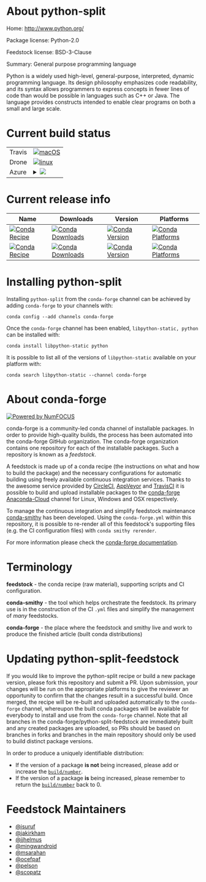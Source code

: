 About python-split
==================

Home: http://www.python.org/

Package license: Python-2.0

Feedstock license: BSD-3-Clause

Summary: General purpose programming language

Python is a widely used high-level, general-purpose, interpreted, dynamic
programming language. Its design philosophy emphasizes code
readability, and its syntax allows programmers to express concepts in
fewer lines of code than would be possible in languages such as C++ or
Java. The language provides constructs intended to enable clear programs
on both a small and large scale.


Current build status
====================


<table><tr>
    <td>Travis</td>
    <td>
      <a href="https://travis-ci.com/conda-forge/python-feedstock">
        <img alt="macOS" src="https://img.shields.io/travis/com/conda-forge/python-feedstock/master.svg?label=macOS">
      </a>
    </td>
  </tr><tr>
    <td>Drone</td>
    <td>
      <a href="https://cloud.drone.io/conda-forge/python-feedstock">
        <img alt="linux" src="https://img.shields.io/drone/build/conda-forge/python-feedstock/master.svg?label=Linux">
      </a>
    </td>
  </tr>
    
  <tr>
    <td>Azure</td>
    <td>
      <details>
        <summary>
          <a href="https://dev.azure.com/conda-forge/feedstock-builds/_build/latest?definitionId=4155&branchName=master">
            <img src="https://dev.azure.com/conda-forge/feedstock-builds/_apis/build/status/python-feedstock?branchName=master">
          </a>
        </summary>
        <table>
          <thead><tr><th>Variant</th><th>Status</th></tr></thead>
          <tbody><tr>
              <td>linux_64_target_platformlinux-64</td>
              <td>
                <a href="https://dev.azure.com/conda-forge/feedstock-builds/_build/latest?definitionId=4155&branchName=master">
                  <img src="https://dev.azure.com/conda-forge/feedstock-builds/_apis/build/status/python-feedstock?branchName=master&jobName=linux&configuration=linux_64_target_platformlinux-64" alt="variant">
                </a>
              </td>
            </tr><tr>
              <td>linux_aarch64_target_platformlinux-aarch64</td>
              <td>
                <a href="https://dev.azure.com/conda-forge/feedstock-builds/_build/latest?definitionId=4155&branchName=master">
                  <img src="https://dev.azure.com/conda-forge/feedstock-builds/_apis/build/status/python-feedstock?branchName=master&jobName=linux&configuration=linux_aarch64_target_platformlinux-aarch64" alt="variant">
                </a>
              </td>
            </tr><tr>
              <td>linux_ppc64le_target_platformlinux-ppc64le</td>
              <td>
                <a href="https://dev.azure.com/conda-forge/feedstock-builds/_build/latest?definitionId=4155&branchName=master">
                  <img src="https://dev.azure.com/conda-forge/feedstock-builds/_apis/build/status/python-feedstock?branchName=master&jobName=linux&configuration=linux_ppc64le_target_platformlinux-ppc64le" alt="variant">
                </a>
              </td>
            </tr><tr>
              <td>osx_64_target_platformosx-64</td>
              <td>
                <a href="https://dev.azure.com/conda-forge/feedstock-builds/_build/latest?definitionId=4155&branchName=master">
                  <img src="https://dev.azure.com/conda-forge/feedstock-builds/_apis/build/status/python-feedstock?branchName=master&jobName=osx&configuration=osx_64_target_platformosx-64" alt="variant">
                </a>
              </td>
            </tr><tr>
              <td>win_64</td>
              <td>
                <a href="https://dev.azure.com/conda-forge/feedstock-builds/_build/latest?definitionId=4155&branchName=master">
                  <img src="https://dev.azure.com/conda-forge/feedstock-builds/_apis/build/status/python-feedstock?branchName=master&jobName=win&configuration=win_64_" alt="variant">
                </a>
              </td>
            </tr>
          </tbody>
        </table>
      </details>
    </td>
  </tr>
</table>

Current release info
====================

| Name | Downloads | Version | Platforms |
| --- | --- | --- | --- |
| [![Conda Recipe](https://img.shields.io/badge/recipe-libpython--static-green.svg)](https://anaconda.org/conda-forge/libpython-static) | [![Conda Downloads](https://img.shields.io/conda/dn/conda-forge/libpython-static.svg)](https://anaconda.org/conda-forge/libpython-static) | [![Conda Version](https://img.shields.io/conda/vn/conda-forge/libpython-static.svg)](https://anaconda.org/conda-forge/libpython-static) | [![Conda Platforms](https://img.shields.io/conda/pn/conda-forge/libpython-static.svg)](https://anaconda.org/conda-forge/libpython-static) |
| [![Conda Recipe](https://img.shields.io/badge/recipe-python-green.svg)](https://anaconda.org/conda-forge/python) | [![Conda Downloads](https://img.shields.io/conda/dn/conda-forge/python.svg)](https://anaconda.org/conda-forge/python) | [![Conda Version](https://img.shields.io/conda/vn/conda-forge/python.svg)](https://anaconda.org/conda-forge/python) | [![Conda Platforms](https://img.shields.io/conda/pn/conda-forge/python.svg)](https://anaconda.org/conda-forge/python) |

Installing python-split
=======================

Installing `python-split` from the `conda-forge` channel can be achieved by adding `conda-forge` to your channels with:

```
conda config --add channels conda-forge
```

Once the `conda-forge` channel has been enabled, `libpython-static, python` can be installed with:

```
conda install libpython-static python
```

It is possible to list all of the versions of `libpython-static` available on your platform with:

```
conda search libpython-static --channel conda-forge
```


About conda-forge
=================

[![Powered by NumFOCUS](https://img.shields.io/badge/powered%20by-NumFOCUS-orange.svg?style=flat&colorA=E1523D&colorB=007D8A)](http://numfocus.org)

conda-forge is a community-led conda channel of installable packages.
In order to provide high-quality builds, the process has been automated into the
conda-forge GitHub organization. The conda-forge organization contains one repository
for each of the installable packages. Such a repository is known as a *feedstock*.

A feedstock is made up of a conda recipe (the instructions on what and how to build
the package) and the necessary configurations for automatic building using freely
available continuous integration services. Thanks to the awesome service provided by
[CircleCI](https://circleci.com/), [AppVeyor](https://www.appveyor.com/)
and [TravisCI](https://travis-ci.com/) it is possible to build and upload installable
packages to the [conda-forge](https://anaconda.org/conda-forge)
[Anaconda-Cloud](https://anaconda.org/) channel for Linux, Windows and OSX respectively.

To manage the continuous integration and simplify feedstock maintenance
[conda-smithy](https://github.com/conda-forge/conda-smithy) has been developed.
Using the ``conda-forge.yml`` within this repository, it is possible to re-render all of
this feedstock's supporting files (e.g. the CI configuration files) with ``conda smithy rerender``.

For more information please check the [conda-forge documentation](https://conda-forge.org/docs/).

Terminology
===========

**feedstock** - the conda recipe (raw material), supporting scripts and CI configuration.

**conda-smithy** - the tool which helps orchestrate the feedstock.
                   Its primary use is in the construction of the CI ``.yml`` files
                   and simplify the management of *many* feedstocks.

**conda-forge** - the place where the feedstock and smithy live and work to
                  produce the finished article (built conda distributions)


Updating python-split-feedstock
===============================

If you would like to improve the python-split recipe or build a new
package version, please fork this repository and submit a PR. Upon submission,
your changes will be run on the appropriate platforms to give the reviewer an
opportunity to confirm that the changes result in a successful build. Once
merged, the recipe will be re-built and uploaded automatically to the
`conda-forge` channel, whereupon the built conda packages will be available for
everybody to install and use from the `conda-forge` channel.
Note that all branches in the conda-forge/python-split-feedstock are
immediately built and any created packages are uploaded, so PRs should be based
on branches in forks and branches in the main repository should only be used to
build distinct package versions.

In order to produce a uniquely identifiable distribution:
 * If the version of a package **is not** being increased, please add or increase
   the [``build/number``](https://conda.io/docs/user-guide/tasks/build-packages/define-metadata.html#build-number-and-string).
 * If the version of a package **is** being increased, please remember to return
   the [``build/number``](https://conda.io/docs/user-guide/tasks/build-packages/define-metadata.html#build-number-and-string)
   back to 0.

Feedstock Maintainers
=====================

* [@isuruf](https://github.com/isuruf/)
* [@jakirkham](https://github.com/jakirkham/)
* [@jjhelmus](https://github.com/jjhelmus/)
* [@mingwandroid](https://github.com/mingwandroid/)
* [@msarahan](https://github.com/msarahan/)
* [@ocefpaf](https://github.com/ocefpaf/)
* [@pelson](https://github.com/pelson/)
* [@scopatz](https://github.com/scopatz/)

